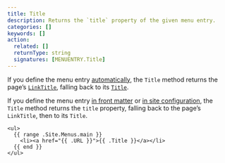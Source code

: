 ```yaml
---
title: Title
description: Returns the `title` property of the given menu entry.  
categories: []
keywords: []
action:
  related: []
  returnType: string
  signatures: [MENUENTRY.Title]
---
```


If you define the menu entry [automatically], the `Title` method returns the page’s [`LinkTitle`], falling back to its [`Title`].

If you define the menu entry [in front matter] or [in site configuration], the `Title` method returns the `title` property, falling back to the page’s `LinkTitle`, then to its `Title`.

[`LinkTitle`]: /methods/page/linktitle/
[`Title`]: /methods/page/title/
[automatically]: /content-management/menus/#define-automatically
[in front matter]: /content-management/menus/#define-in-front-matter
[in site configuration]: /content-management/menus/#define-in-site-configuration

```go-html-template
<ul>
  {{ range .Site.Menus.main }}
    <li><a href="{{ .URL }}">{{ .Title }}</a></li>
  {{ end }}
</ul>
```
